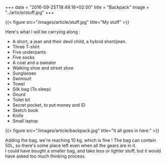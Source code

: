 +++
date = "2016-09-25T18:48:16+02:00"
title = "Backpack"
image = "../article/stuff.jpg"
+++

{{< figure src="/images/article/stuff.jpg" title="My stuff" >}}

Here's what I will be carrying along :

* A short, a jean and their devil child, a hybrid short/jean.
* Three T-shirt
* Five underpants
* Five socks
* A coat and a sweater
* Walking shoe and street shoe
* Sunglasses
* Swimsuit
* Towel
* Silk bag (To sleep)
* Gourd
* Toilet kit
* Secret pocket, to put money and ID
* Sketch book
* Knife
* Small laptop

{{< figure src="/images/article/backpack.jpg" title="It all goes in here." >}}

Adding the bag, we're reaching 10 kg, which is fine !
The bag can contain 50L, so there's some place left even when all the gears are
in it.  
I could have bought a smaller bag, and take less or lighter stuff, but it would
have asked too much thinking process.
